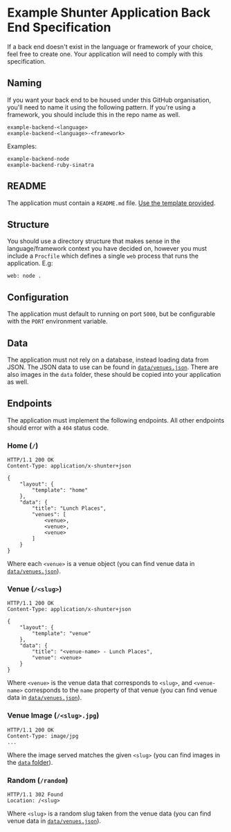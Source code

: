 
# Example Shunter Application Back End Specification

If a back end doesn't exist in the language or framework of your choice, feel free to create one. Your application will need to comply with this specification.


## Naming

If you want your back end to be housed under this GitHub organisation, you'll need to name it using the following pattern. If you're using a framework, you should include this in the repo name as well.

```
example-backend-<language>
example-backend-<language>-<framework>
```

Examples:

```
example-backend-node
example-backend-ruby-sinatra
```


## README

The application must contain a `README.md` file. [Use the template provided](data/README-TEMPLATE.md).


## Structure

You should use a directory structure that makes sense in the language/framework context you have decided on, however you must include a `Procfile` which defines a single `web` process that runs the application. E.g:

```
web: node .
```


## Configuration

The application must default to running on port `5000`, but be configurable with the `PORT` environment variable.


## Data

The application must not rely on a database, instead loading data from JSON. The JSON data to use can be found in [`data/venues.json`](data/venues.json). There are also images in the `data` folder, these should be copied into your application as well.


## Endpoints

The application must implement the following endpoints. All other endpoints should error with a `404` status code.

### Home (`/`)

```
HTTP/1.1 200 OK
Content-Type: application/x-shunter+json

{
    "layout": {
        "template": "home"
    },
    "data": {
        "title": "Lunch Places",
        "venues": [
            <venue>,
            <venue>,
            <venue>
        ]
    }
}
```

Where each `<venue>` is a venue object (you can find venue data in [`data/venues.json`](data/venues.json)).

### Venue (`/<slug>`)

```
HTTP/1.1 200 OK
Content-Type: application/x-shunter+json

{
    "layout": {
        "template": "venue"
    },
    "data": {
        "title": "<venue-name> - Lunch Places",
        "venue": <venue>
    }
}
```

Where `<venue>` is the venue data that corresponds to `<slug>`, and `<venue-name>` corresponds to the `name` property of that venue (you can find venue data in [`data/venues.json`](data/venues.json)).

### Venue Image (`/<slug>.jpg`)

```
HTTP/1.1 200 OK
Content-Type: image/jpg
...
```

Where the image served matches the given `<slug>` (you can find images in the [`data` folder](data)).


### Random (`/random`)

```
HTTP/1.1 302 Found
Location: /<slug>
```

Where `<slug>` is a random slug taken from the venue data (you can find venue data in [`data/venues.json`](data/venues.json)).
